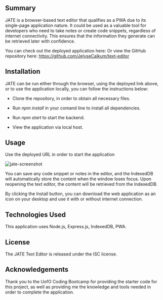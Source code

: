 ## Summary

JATE is a browser-based text editor that qualifies as a PWA due to its single-page application nature. It could be used as a valuable tool for developers who need to take notes or create code snippets, regardless of internet connectivity. This ensures that the information they generate can be retrieved later with confidence.

You can check out the deployed application here: 
Or view the GitHub repository here: https://github.com/JelyseCalkum/text-editor

## Installation

JATE can be run either through the browser, using the deployed link above, or to use the application locally, you can follow the instructions below:

* Clone the repository, in order to obtain all necessary files.

* Run _npm install_ in your comand line to install all dependencies.

* Run _npm start_ to start the backend.

* View the application via local host.

## Usage

Use the deployed URL in order to start the application

![jate-screenshot](https://user-images.githubusercontent.com/115381607/226982867-2db462e9-a613-410c-9f2b-915cd7337b15.png)

You can save any code snippet or notes in the editor, and the IndexedDB will automatically store the content when the window loses focus. Upon reopening the text editor, the content will be retrieved from the IndexedDB.

By clicking the Install button, you can download the web application as an icon on your desktop and use it with or without internet connection.

## Technologies Used

This application uses Node.js, Express.js, IndexedDB, PWA.

## License

The JATE Text Editor is released under the ISC license.

## Acknowledgements

Thank you to the UofO Coding Bootcamp for providing the starter code for this project, as well as providing me the knowledge and tools needed in order to complete the application.
